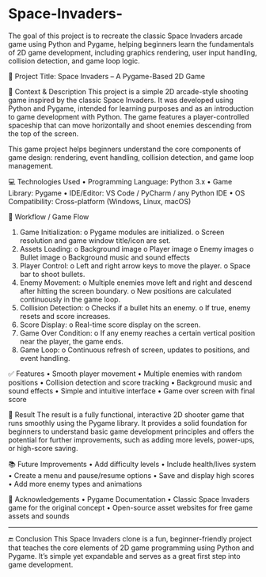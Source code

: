 # Space-Invaders-
The goal of this project is to recreate the classic Space Invaders arcade game using Python and Pygame, helping beginners learn the fundamentals of 2D game development, including graphics rendering, user input handling, collision detection, and game loop logic.




📌 Project Title:
Space Invaders – A Pygame-Based 2D Game

📝 Context & Description
This project is a simple 2D arcade-style shooting game inspired by the classic Space Invaders. It was developed using Python and Pygame, intended for learning purposes and as an introduction to game development with Python. The game features a player-controlled spaceship that can move horizontally and shoot enemies descending from the top of the screen.

This game project helps beginners understand the core components of game design: rendering, event handling, collision detection, and game loop management.

💻 Technologies Used
•	Programming Language: Python 3.x
•	Game Library: Pygame
•	IDE/Editor: VS Code / PyCharm / any Python IDE
•	OS Compatibility: Cross-platform (Windows, Linux, macOS)



🔁 Workflow / Game Flow
1.	Game Initialization:
  o	Pygame modules are initialized.
  o	Screen resolution and game window title/icon are set.
2.	Assets Loading:
  o	Background image
  o	Player image
  o	Enemy images
  o	Bullet image
  o	Background music and sound effects
3.	Player Control:
  o	Left and right arrow keys to move the player.
  o	Space bar to shoot bullets.
4.	Enemy Movement:
  o	Multiple enemies move left and right and descend after hitting the screen boundary.
  o	New positions are calculated continuously in the game loop.
5.	Collision Detection:
  o	Checks if a bullet hits an enemy.
  o	If true, enemy resets and score increases.
6.	Score Display:
  o	Real-time score display on the screen.
7.	Game Over Condition:
  o	If any enemy reaches a certain vertical position near the player, the game ends.
8.	Game Loop:
  o	Continuous refresh of screen, updates to positions, and event handling.





✅ Features
•	Smooth player movement
•	Multiple enemies with random positions
•	Collision detection and score tracking
•	Background music and sound effects
•	Simple and intuitive interface
•	Game over screen with final score




🎯 Result
The result is a fully functional, interactive 2D shooter game that runs smoothly using the Pygame library. It provides a solid foundation for beginners to understand basic game development principles and offers the potential for further improvements, such as adding more levels, power-ups, or high-score saving.



📚 Future Improvements
•	Add difficulty levels
•	Include health/lives system
•	Create a menu and pause/resume options
•	Save and display high scores
•	Add more enemy types and animations






🙏 Acknowledgements
•	Pygame Documentation
•	Classic Space Invaders game for the original concept
•	Open-source asset websites for free game assets and sounds
________________________________________
🔚 Conclusion
This Space Invaders clone is a fun, beginner-friendly project that teaches the core elements of 2D game programming using Python and Pygame. It’s simple yet expandable and serves as a great first step into game development.






